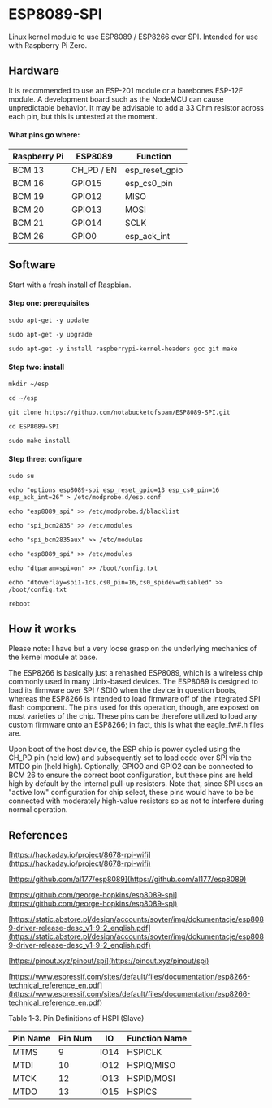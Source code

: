 # ESP8089-SPI

Linux kernel module to use ESP8089 / ESP8266 over SPI. Intended for use with 
Raspberry Pi Zero.

## Hardware

It is recommended to use an ESP-201 module or a barebones ESP-12F module. A 
development board such as the NodeMCU can cause unpredictable behavior. It may 
be advisable to add a 33 Ohm resistor across each pin, but this is untested at 
the moment.

#### What pins go where:

| Raspberry Pi | ESP8089       | Function         |
| ------------ | ------------- | ---------------- |
| BCM 13       | CH\_PD / EN   | esp\_reset\_gpio |
| BCM 16       | GPIO15        | esp\_cs0\_pin    |
| BCM 19       | GPIO12        | MISO             |
| BCM 20       | GPIO13        | MOSI             |
| BCM 21       | GPIO14        | SCLK             |
| BCM 26       | GPIO0         | esp\_ack\_int    |

## Software

Start with a fresh install of Raspbian.

#### Step one: prerequisites

`sudo apt-get -y update`

`sudo apt-get -y upgrade`

`sudo apt-get -y install raspberrypi-kernel-headers gcc git make`

#### Step two: install

`mkdir ~/esp`

`cd ~/esp`

`git clone https://github.com/notabucketofspam/ESP8089-SPI.git`

`cd ESP8089-SPI`

`sudo make install`

#### Step three: configure

`sudo su`

`echo "options esp8089-spi esp_reset_gpio=13 esp_cs0_pin=16 esp_ack_int=26" > /etc/modprobe.d/esp.conf`

`echo "esp8089_spi" >> /etc/modprobe.d/blacklist`

`echo "spi_bcm2835" >> /etc/modules`

`echo "spi_bcm2835aux" >> /etc/modules`

`echo "esp8089_spi" >> /etc/modules`

`echo "dtparam=spi=on" >> /boot/config.txt`

`echo "dtoverlay=spi1-1cs,cs0_pin=16,cs0_spidev=disabled" >> /boot/config.txt`

`reboot`

## How it works

Please note: I have but a very loose grasp on the underlying mechanics of the
kernel module at base. 

The ESP8266 is basically just a rehashed ESP8089, which is a wireless chip 
commonly used in many Unix-based devices. The ESP8089 is designed to load its 
firmware over SPI / SDIO when the device in question boots, whereas the ESP8266 
is intended to load firmware off of the integrated SPI flash component. The 
pins used for this operation, though, are exposed on most varieties of the 
chip. These pins can be therefore utilized to load any custom firmware onto an 
ESP8266; in fact, this is what the eagle\_fw\#.h files are.

Upon boot of the host device, the ESP chip is power cycled using the CH\_PD 
pin \(held low\) and subsequently set to load code over SPI via the MTDO pin 
\(held high\). Optionally, GPIO0 and GPIO2 can be connected to BCM 26 to ensure 
the correct boot configuration, but these pins are held high by default by the 
internal pull-up resistors. Note that, since SPI uses an "active low" 
configuration for chip select, these pins would have to be be connected with 
moderately high-value resistors so as not to interfere during normal operation.

## References

[https://hackaday.io/project/8678-rpi-wifi](https://hackaday.io/project/8678-rpi-wifi)

[https://github.com/al177/esp8089](https://github.com/al177/esp8089)

[https://github.com/george-hopkins/esp8089-spi](https://github.com/george-hopkins/esp8089-spi)

[https://static.abstore.pl/design/accounts/soyter/img/dokumentacje/esp8089-driver-release-desc_v1-9-2_english.pdf](https://static.abstore.pl/design/accounts/soyter/img/dokumentacje/esp8089-driver-release-desc_v1-9-2_english.pdf)

[https://pinout.xyz/pinout/spi](https://pinout.xyz/pinout/spi)

[https://www.espressif.com/sites/default/files/documentation/esp8266-technical_reference_en.pdf](https://www.espressif.com/sites/default/files/documentation/esp8266-technical_reference_en.pdf)

Table 1-3. Pin Definitions of HSPI (Slave)

| Pin Name | Pin Num | IO   | Function Name |
| -------- | ------- | ---- | ------------- |
| MTMS     | 9       | IO14 | HSPICLK       |
| MTDI     | 10      | IO12 | HSPIQ/MISO    |
| MTCK     | 12      | IO13 | HSPID/MOSI    |
| MTDO     | 13      | IO15 | HSPICS        |

